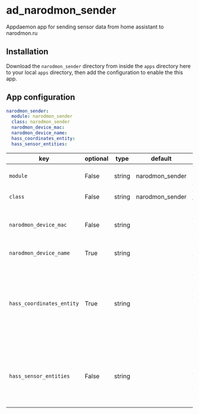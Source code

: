 # ad_narodmon_sender
Appdaemon app for sending sensor data from home assistant to narodmon.ru

## Installation

Download the `narodmon_sender` directory from inside the `apps` directory here to your local `apps` directory, then add the configuration to enable the this app.

## App configuration

```yaml
narodmon_sender:
  module: narodmon_sender
  class: narodmon_sender
  narodmon_device_mac:
  narodmon_device_name:
  hass_coordinates_entity:
  hass_sensor_entities:
```

key | optional | type | default | description
-- | -- | -- | -- | --
`module` | False | string | narodmon_sender | The module name of the app.
`class` | False | string | narodmon_sender | The name of the Class.
`narodmon_device_mac` | False | string | | MAC-address to identify your device on narodmon.ru
`narodmon_device_name` | True | string | | Name for your device
`hass_coordinates_entity` | True | string | | Home assistant zone entity_id for getting latitude and longitude, helps auto placing device on map
`hass_sensor_entities` | False | string | | Comma-separated home assistant sensor entity_id`s (without spaces)
